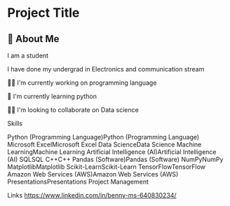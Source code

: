 
# Project Title




## 🚀 About Me
I am a student 

I have done my undergrad in Electronics and communication stream

👩‍💻 I'm currently working on programming language

🧠 I'm currently learning python 

👯‍♀️ I'm looking to collaborate on Data science 

Skills 

Python (Programming Language)Python (Programming Language)
Microsoft ExcelMicrosoft Excel
Data ScienceData Science
Machine LearningMachine Learning
Artificial Intelligence (AI)Artificial Intelligence (AI)
SQLSQL
C++C++
Pandas (Software)Pandas (Software)
NumPyNumPy
MatplotlibMatplotlib
Scikit-LearnScikit-Learn
TensorFlowTensorFlow
Amazon Web Services (AWS)Amazon Web Services (AWS)
PresentationsPresentations
Project Management

Links
https://www.linkedin.com/in/benny-ms-640830234/



